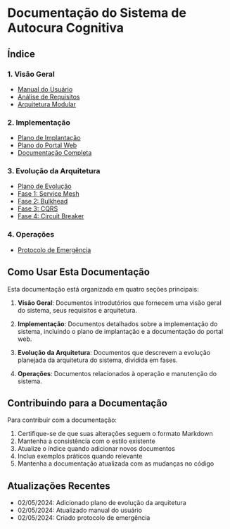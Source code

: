 # Documentação do Sistema de Autocura Cognitiva

## Índice

### 1. Visão Geral
- [Manual do Usuário](manual_usuario.md)
- [Análise de Requisitos](analise_requisitos.md)
- [Arquitetura Modular](arquitetura_modular.md)

### 2. Implementação
- [Plano de Implantação](plano_implantacao.md)
- [Plano do Portal Web](plano_portal.md)
- [Documentação Completa](documentacao_completa.md)

### 3. Evolução da Arquitetura
- [Plano de Evolução](plano_evolucao_arquitetura.md)
- [Fase 1: Service Mesh](fase1_service_mesh.md)
- [Fase 2: Bulkhead](fase2_bulkhead.md)
- [Fase 3: CQRS](fase3_cqrs.md)
- [Fase 4: Circuit Breaker](fase4_circuit_breaker.md)

### 4. Operações
- [Protocolo de Emergência](protocolo_emergencia.md)

## Como Usar Esta Documentação

Esta documentação está organizada em quatro seções principais:

1. **Visão Geral**: Documentos introdutórios que fornecem uma visão geral do sistema, seus requisitos e arquitetura.

2. **Implementação**: Documentos detalhados sobre a implementação do sistema, incluindo o plano de implantação e a documentação do portal web.

3. **Evolução da Arquitetura**: Documentos que descrevem a evolução planejada da arquitetura do sistema, dividida em fases.

4. **Operações**: Documentos relacionados à operação e manutenção do sistema.

## Contribuindo para a Documentação

Para contribuir com a documentação:

1. Certifique-se de que suas alterações seguem o formato Markdown
2. Mantenha a consistência com o estilo existente
3. Atualize o índice quando adicionar novos documentos
4. Inclua exemplos práticos quando relevante
5. Mantenha a documentação atualizada com as mudanças no código

## Atualizações Recentes

- 02/05/2024: Adicionado plano de evolução da arquitetura
- 02/05/2024: Atualizado manual do usuário
- 02/05/2024: Criado protocolo de emergência 